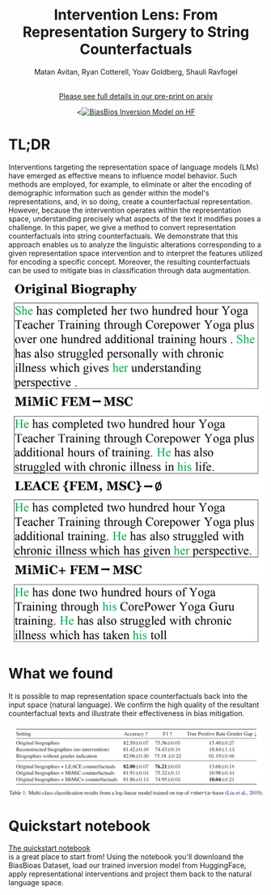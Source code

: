 # <div align="center">Intervention Lens: From Representation Surgery to String Counterfactuals</div>
<div align="center">Matan Avitan, Ryan Cotterell, Yoav Goldberg, Shauli Ravfogel
<br><br>

[Please see full details in our pre-print on arxiv](https://arxiv.org/abs/2402.11355)
</div> 
<div align="center">
<<a href="https://huggingface.co/MatanAvitan/gtr__nq__64_bios__correct"><img src="https://huggingface.co/datasets/huggingface/badges/resolve/main/model-on-hf-xl.svg" alt="BiasBios Inversion Model on HF"></a>
</div>


# TL;DR
Interventions targeting the representation space of language models (LMs) have emerged as effective means to influence model behavior. 
Such methods are employed, for example, to eliminate or alter the encoding of demographic information such as gender within the model's representations, and, in so doing, create a counterfactual representation. 
However, because the intervention operates within the representation space, understanding precisely what aspects of the text it modifies poses a challenge. 
In this paper, we give a method to convert representation counterfactuals into string counterfactuals.
We demonstrate that this approach enables us to analyze the linguistic alterations corresponding to a given representation space intervention and to interpret the features utilized for encoding a specific concept. Moreover, the resulting counterfactuals can be used to mitigate bias in classification through data augmentation.

<p align="center">
<img src="figures/fig1.jpg" width="650">
</p>

# What we found 
It is possible to map representation space counterfactuals back into the input space (natural language).
We confirm the high quality of the resultant counterfactual texts and illustrate their effectiveness in bias mitigation.


<p align="center">
<img src="figures/table1.png" width="650">
</p>

# Quickstart notebook
[The quickstart notebook](https://github.com/MatanAvitan/rep-to-string-counterfactuals/blob/main/notebooks/biasbios/quickstart_create_counterfactuals.ipynb) \
is a great place to start from!
Using the notebook you'll downloand the BiasBioas Dataset, load our trained inversion model from HuggingFace, apply representational interventions and project them back to the natural language space. 
